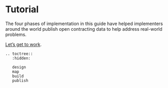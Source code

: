 # Tutorial

The four phases of implementation in this guide have helped implementers around the world publish open contracting data to help address real-world problems.

[Let’s get to work](design).

```eval_rst
.. toctree::
   :hidden:

   design
   map
   build
   publish
```
